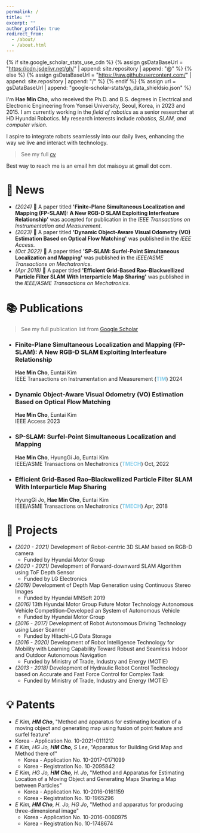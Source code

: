 ```yaml
---
permalink: /
title: ""
excerpt: ""
author_profile: true
redirect_from: 
  - /about/
  - /about.html
---
```


{% if site.google_scholar_stats_use_cdn %}
{% assign gsDataBaseUrl = "https://cdn.jsdelivr.net/gh/" | append: site.repository | append: "@" %}
{% else %}
{% assign gsDataBaseUrl = "https://raw.githubusercontent.com/" | append: site.repository | append: "/" %}
{% endif %}
{% assign url = gsDataBaseUrl | append: "google-scholar-stats/gs_data_shieldsio.json" %}

<span class='anchor' id='about-me'></span>

I'm **Hae Min Cho**, who received the Ph.D. and B.S. degrees in Electrical and Electronic Engineering from Yonsei University, Seoul, Korea, in 2023 and 2015. I am currently working in the _field of robotics_ as a senior researcher at HD Hyundai Robotics. My research interests include _robotics, SLAM, and computer vision_. 

I aspire to integrate robots seamlessly into our daily lives, enhancing the way we live and interact with technology.

> See my full [cv](https://drive.google.com/file/d/1JdzgcCRaTDYMFwCKOSoIecaq5g0VMp8p/view?usp=drive_link)

Best way to reach me is an email hm dot maisoyu at gmail dot com.

# 🎉 News
- *(2024)* 📃 A paper titled **'Finite-Plane Simultaneous Localization and Mapping (FP-SLAM): A New RGB-D SLAM Exploiting Interfeature Relationship'** was accepted for publication in the _IEEE Transactions on Instrumentation and Measurement_. 
- *(2023)* 📃 A paper titled **'Dynamic Object-Aware Visual Odometry (VO) Estimation Based on Optical Flow Matching'** was published in the _IEEE Access_. 
- *(Oct 2022)* 📃 A paper titled **'SP-SLAM: Surfel-Point Simultaneous Localization and Mapping'** was published in the _IEEE/ASME Transactions on Mechatronics_. 
- *(Apr 2018)* 📃 A paper titled **'Efficient Grid-Based Rao–Blackwellized Particle Filter SLAM With Interparticle Map Sharing'** was published in the _IEEE/ASME Transactions on Mechatronics_. 

# 📚 Publications 

> See my full publication list from [Google Scholar](https://scholar.google.com/citations?hl=en&user=06VbCaAAAAAJ)

* ### Finite-Plane Simultaneous Localization and Mapping (FP-SLAM): A New RGB-D SLAM Exploiting Interfeature Relationship <br>
  **Hae Min Cho**, Euntai Kim <br>
  IEEE Transactions on Instrumentation and Measurement (<span style="color:skyblue">**TIM**</span>) 2024

* ### Dynamic Object-Aware Visual Odometry (VO) Estimation Based on Optical Flow Matching <br>
  **Hae Min Cho**, Euntai Kim <br>
  IEEE Access 2023

* ### SP-SLAM: Surfel-Point Simultaneous Localization and Mapping <br>
  **Hae Min Cho**, HyungGi Jo, Euntai Kim <br>
  IEEE/ASME Transactions on Mechatronics (<span style="color:skyblue">**TMECH**</span>) Oct, 2022

* ### Efficient Grid-Based Rao–Blackwellized Particle Filter SLAM With Interparticle Map Sharing <br>
  HyungGi Jo, **Hae Min Cho**, Euntai Kim <br>
  IEEE/ASME Transactions on Mechatronics (<span style="color:skyblue">**TMECH**</span>) Apr, 2018
  
<!---
* ## Revisiting Self-Similarity: Structural Embedding for Image Retrieval <br>
  **Seongwon Lee**, Suhyeon Lee, Hongje Seong, Euntai Kim <br>
  IEEE/CVF Conference on Computer Vision and Pattern Recognition (<span style="color:skyblue">**CVPR**</span>) Jun, 2023 <br>
  [[page]](https://openaccess.thecvf.com/content/CVPR2023/html/Lee_Revisiting_Self-Similarity_Structural_Embedding_for_Image_Retrieval_CVPR_2023_paper.html) [[paper]](https://openaccess.thecvf.com/content/CVPR2023/papers/Lee_Revisiting_Self-Similarity_Structural_Embedding_for_Image_Retrieval_CVPR_2023_paper.pdf) [[supp]](https://openaccess.thecvf.com/content/CVPR2023/supplemental/Lee_Revisiting_Self-Similarity_Structural_CVPR_2023_supplemental.pdf) [[poster]](https://cvpr2023.thecvf.com/media/PosterPDFs/CVPR%202023/22752.png?t=1686640998.037478) [[video]](https://youtu.be/1_Kqu25roa4)&nbsp;&nbsp;[![](https://img.shields.io/github/stars/sungonce/SENet)](https://github.com/sungonce/SENet) 

* ## Correlation Verification for Image Retrieval <br>
  **Seongwon Lee**, Hongje Seong, Suhyeon Lee, Euntai Kim <br>
  IEEE/CVF Conference on Computer Vision and Pattern Recognition (<span style="color:skyblue">**CVPR**</span>) Jun, 2022 <br>
  <span style="color:#000000;background-color:#00ffff"> Selected as an **Oral Presentation**</span> (Oral Presentation Acceptance Rate: 342/8161 ≈ **4.2%**) <br>
  <span style="color:#000000;background-color:#00ff80"> **Winner** at [Qualcomm Innovation Fellowship 2022](https://www.qualcomm.com/research/university-relations/innovation-fellowship/winners)</span><br>
  <span style="color:#000000;background-color:#00ff80"> **Excellence Vision Research Award** at 1ˢᵗ Yonsei AI Workshop</span><br>
  <span style="color:#000000;background-color:#00ff80"> **Encouragement Award** at 2023-1 Graduate School of Yonsei University Thesis Award</span><br>
  [[page]](https://openaccess.thecvf.com/content/CVPR2022/html/Lee_Correlation_Verification_for_Image_Retrieval_CVPR_2022_paper.html) [[paper]](https://openaccess.thecvf.com/content/CVPR2022/papers/Lee_Correlation_Verification_for_Image_Retrieval_CVPR_2022_paper.pdf) [[supp]](https://openaccess.thecvf.com/content/CVPR2022/supplemental/Lee_Correlation_Verification_for_CVPR_2022_supplemental.pdf) [[poster]](https://drive.google.com/file/d/1qZ4Ti-4pB249gR60XN7f2OzS-8lL4vQ4/view?usp=drive_link) [[video]](https://youtu.be/Yb8qc1UtTvc) [[slide]](https://drive.google.com/file/d/1bT1WjrZrSAexQZ-eUZuFohoJ2o0rX2O0/view?usp=drive_link) [[arXiv]](http://arxiv.org/abs/2204.01458)&nbsp;&nbsp;[![](https://img.shields.io/github/stars/sungonce/CVNet)](https://github.com/sungonce/CVNet)

* ## WildNet: Learning Domain Generalized Semantic Segmentation from the Wild <br>
  Suhyeon Lee, Hongje Seong, **Seongwon Lee**, Euntai Kim <br>
  IEEE/CVF Conference on Computer Vision and Pattern Recognition (<span style="color:skyblue">**CVPR**</span>) Jun, 2022 <br>
  <span style="color:#000000;background-color:#00ff80"> **Finalist** at [Qualcomm Innovation Fellowship 2022](https://www.qualcomm.com/research/university-relations/innovation-fellowship/finalists)</span><br>
  [[page]](https://openaccess.thecvf.com/content/CVPR2022/html/Lee_WildNet_Learning_Domain_Generalized_Semantic_Segmentation_From_the_Wild_CVPR_2022_paper.html) [[paper]](https://openaccess.thecvf.com/content/CVPR2022/papers/Lee_WildNet_Learning_Domain_Generalized_Semantic_Segmentation_From_the_Wild_CVPR_2022_paper.pdf) [[supp]](https://openaccess.thecvf.com/content/CVPR2022/supplemental/Lee_WildNet_Learning_Domain_CVPR_2022_supplemental.pdf) [[arXiv]](http://arxiv.org/abs/2204.01446)&nbsp;&nbsp;[![](https://img.shields.io/github/stars/suhyeonlee/WildNet)](https://github.com/suhyeonlee/WildNet)

* ## Hierarchical Memory Matching Network for Video Object Segmentation <br>
  Hongje Seong, Seoung Wug Oh, Joon-Young Lee, **Seongwon Lee**, Suhyeon Lee, Euntai Kim <br>
  IEEE/CVF International Conference on Computer Vision (<span style="color:skyblue">**ICCV**</span>) Oct, 2021 <br>
  [[page]](https://openaccess.thecvf.com/content/ICCV2021/html/Seong_Hierarchical_Memory_Matching_Network_for_Video_Object_Segmentation_ICCV_2021_paper.html) [[paper]](https://openaccess.thecvf.com/content/ICCV2021/papers/Seong_Hierarchical_Memory_Matching_Network_for_Video_Object_Segmentation_ICCV_2021_paper.pdf) [[supp]](https://openaccess.thecvf.com/content/ICCV2021/supplemental/Seong_Hierarchical_Memory_Matching_ICCV_2021_supplemental.pdf) [[arXiv]](http://arxiv.org/abs/2109.11404)&nbsp;&nbsp;[![](https://img.shields.io/github/stars/Hongje/HMMN)](https://github.com/Hongje/HMMN)

# 🎖 Honors and Awards
- *(Jul 2023)* 2023-1 Graduate School of Yonsei University Thesis Award (2023)
  - Encouragement Award - *Correlation Verification for Image Retrieval* (CVPR 2022)
- *(Nov 2022)* [Qualcomm Innovation Fellowship 2022](https://www.qualcomm.com/research/university-relations/innovation-fellowship/winners)
  - Winner ($4,000) - *Correlation Verification for Image Retrieval* (CVPR 2022)
- *(Oct 2022)* 1st Yonsei AI Workshop (2022)
  - Excellence Vision Research Award - *Correlation Verification for Image Retrieval* (CVPR 2022)
-->


# 💼 Projects
- *(2020 - 2021)* Development of Robot-centric 3D SLAM based on RGB-D camera
  - Funded by Hyundai Motor Group
- *(2020 - 2021)* Development of Forward-downward SLAM Algorithm using ToF Depth Sensor
  - Funded by LG Electronics
- *(2019)* Development of Depth Map Generation using Continuous Stereo Images
  - Funded by Hyundai MNSoft 2019
- *(2016)* 13th Hyundai Motor Group Future Motor Technology Autonomous Vehicle Competition–Developed an System of Autonomous Vehicle
  - Funded by Hyundai Motor Group
- *(2016 - 2017)* Development of Robot Autonomous Driving Technology using Laser Scanner
  - Funded by  Hitachi-LG Data Storage
- *(2016 - 2020)* Development of Robot Intelligence Technology for Mobility with Learning Capability Toward Robust and Seamless Indoor and Outdoor Autonomous Navigation
  - Funded by Ministry of Trade, Industry and Energy (MOTIE)
- *(2013 - 2018)* Development of Hydraulic Robot Control Technology based on Accurate and Fast Force Control for Complex Task
  - Funded by Ministry of Trade, Industry and Energy (MOTIE)

# 💡 Patents
-  _E Kim, **HM Cho**_, "Method and apparatus for estimating location of a moving object and generating map using fusion of point feature and surfel feature"
  - Korea - Application No. 10-2021-0111212
- _E Kim, HG Jo, **HM Cho**, S Lee_, "Apparatus for Building Grid Map and Method there of"
  - Korea - Application No. 10-2017-0171099
  - Korea - Registration No. 10-2095842
- _E Kim, HG Jo, **HM Cho**, H. Jo_, "Method and Apparatus for Estimating Location of a Moving Object and Generating Maps Sharing a Map between Particles"
  - Korea - Application No. 10-2016-0161159
  - Korea - Registration No. 10-1965296
- _E Kim, **HM Cho**, H. Jo, HG Jo_, "Method and apparatus for producing three-dimensional image"
  - Korea - Application No. 10-2016-0060975
  - Korea - Registration No. 10-1748674


<!---
# 💻 Academic Services
- Invited Talks
   - *(Jan 2024)* Recent Advances in Computer Vision: Foundation Models, Vision-Language Models and 3D Neural Representations [[slide]](https://drive.google.com/file/d/1AS2djykCUuBL5o9tbf6CG_T8U4xLkZlB/view?usp=drive_link)
      - School of Electrical and Electronic Engineering, Yonsei University
   - *(Oct 2023)* Introduction to Image Retrieval: Local Features & beyond [[slide]](https://drive.google.com/file/d/1fW5CCr2GB1FcbikLkqMRpAipIjUtzOMP/view?usp=drive_link)
      - Department of Electronic Engineering, Jeonbuk National University
- Reviewer
   - Conference
      - IEEE/CVF Computer Vision and Pattern Recognition Conference (CVPR)
      - European Conference on Computer Vision (ECCV)
      - IEEE/CVF International Conference on Computer Vision (ICCV)
      - IEEE International Conference on Robotics and Automation (ICRA)
      - IEEE International Conference on Robotics and Automation (IROS)
      - Asian Conference on Computer Vision (ACCV)
   - Journal
      - IEEE Transactions on Pattern Analysis and Machine Intelligence (TPAMI)
      - IEEE Transactions on Automation Science and Engineering (T-ASE)
      - International Journal of Control, Automation and Systems (IJCAS)

-->
